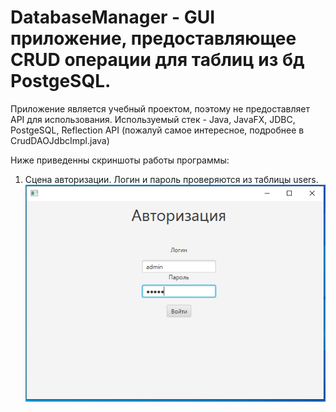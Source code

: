 # DatabaseManager - GUI приложение, предоставляющее CRUD операции для таблиц из бд PostgeSQL.
Приложение является учебный проектом, поэтому не предоставляет API для использования.
Используемый стек - Java, JavaFX, JDBC, PostgeSQL, 
Reflection API (пожалуй самое интересное, подробнее в CrudDAOJdbcImpl.java)

Ниже приведенны скриншоты работы программы:
1. Сцена авторизации. Логин и пароль проверяются из таблицы users.
![alt text](screenshots/1.PNG "Сцена авторизации")


